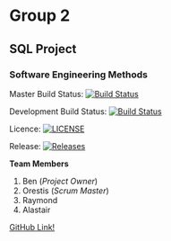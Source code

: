 # Group 2

## SQL Project

### Software Engineering Methods
Master Build Status: [![Build Status](https://travis-ci.com/BenThomasSutton/semcoursework.svg?branch=master)](https://travis-ci.com/BenThomasSutton/semcoursework)

Development Build Status: [![Build Status](https://travis-ci.com/BenThomasSutton/semcoursework.svg?branch=develop)](https://travis-ci.com/BenThomasSutton/semcoursework)

Licence: [![LICENSE](https://img.shields.io/github/license/BenThomasSutton/semcoursework.svg?style=flat-square)](https://github.com/BenThomasSutton/semcoursework/blob/master/LICENSE)

Release: [![Releases](https://img.shields.io/github/release/BenThomasSutton/semcoursework/all.svg?style=flat-square)](https://github.com/BenThomasSutton/semcoursework/releases)

**Team Members**
1) Ben (_Project Owner_)
2) Orestis (_Scrum Master_)
3) Raymond
4) Alastair

[GitHub Link!](https://github.com/Raymond-ui/Software-Engineering-Methods)